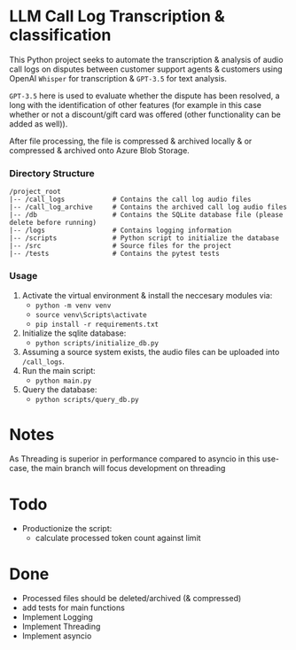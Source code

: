 # LLM Call Log Transcription & classification
This Python project seeks to automate the transcription & analysis of audio call logs on disputes between customer support agents & customers using OpenAI `Whisper` for transcription & `GPT-3.5` for text analysis.

`GPT-3.5` here is used to evaluate whether the dispute has been resolved, a long with the identification of other features (for example in this case whether or not a discount/gift card was offered (other functionality can be added as well)).

After file processing, the file is compressed & archived locally & or compressed & archived onto Azure Blob Storage.

### Directory Structure
```
/project_root
|-- /call_logs            # Contains the call log audio files
|-- /call_log_archive     # Contains the archived call log audio files
|-- /db                   # Contains the SQLite database file (please delete before running)
|-- /logs                 # Contains logging information
|-- /scripts              # Python script to initialize the database
|-- /src                  # Source files for the project
|-- /tests                # Contains the pytest tests
```

### Usage
1. Activate the virtual environment & install the neccesary modules via:
   - `python -m venv venv`
   - `source venv\Scripts\activate`
   - `pip install -r requirements.txt`
2. Initialize the sqlite database:
   - `python scripts/initialize_db.py` 
3. Assuming a source system exists, the audio files can be uploaded into `/call_logs`.
4. Run the main script:
   - `python main.py`
5. Query the database:
   - `python scripts/query_db.py`

# Notes
As Threading is superior in performance compared to asyncio in this use-case, the main branch will focus development on threading

# Todo
- Productionize the script:
    - calculate processed token count against limit

# Done
- Processed files should be deleted/archived (& compressed)
- add tests for main functions
- Implement Logging
- Implement Threading
- Implement asyncio